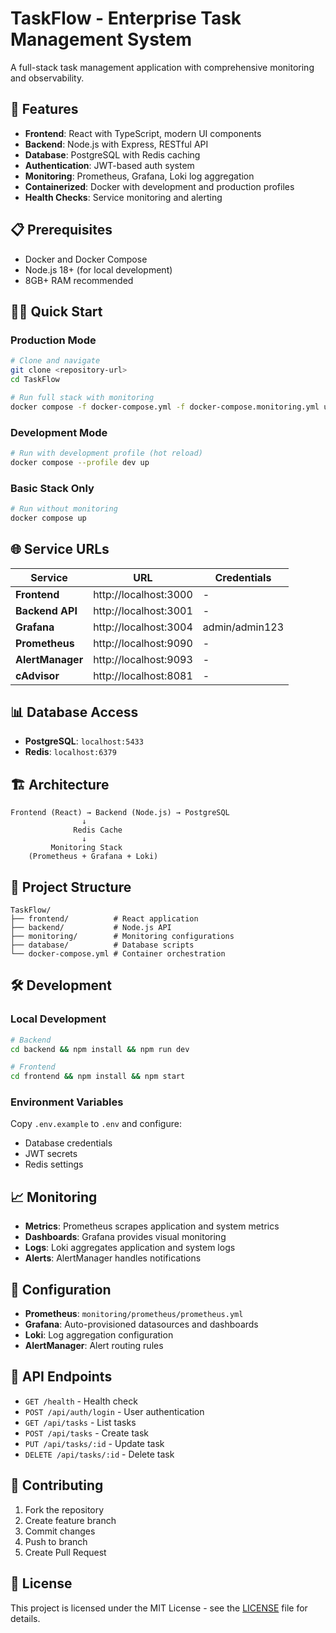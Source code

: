 # TaskFlow - Enterprise Task Management System

A full-stack task management application with comprehensive monitoring and observability.

## 🚀 Features

- **Frontend**: React with TypeScript, modern UI components
- **Backend**: Node.js with Express, RESTful API
- **Database**: PostgreSQL with Redis caching
- **Authentication**: JWT-based auth system
- **Monitoring**: Prometheus, Grafana, Loki log aggregation
- **Containerized**: Docker with development and production profiles
- **Health Checks**: Service monitoring and alerting

## 📋 Prerequisites

- Docker and Docker Compose
- Node.js 18+ (for local development)
- 8GB+ RAM recommended

## 🏃‍♂️ Quick Start

### Production Mode
```bash
# Clone and navigate
git clone <repository-url>
cd TaskFlow

# Run full stack with monitoring
docker compose -f docker-compose.yml -f docker-compose.monitoring.yml up
```

### Development Mode
```bash
# Run with development profile (hot reload)
docker compose --profile dev up
```

### Basic Stack Only
```bash
# Run without monitoring
docker compose up
```

## 🌐 Service URLs

| Service | URL | Credentials |
|---------|-----|-------------|
| **Frontend** | http://localhost:3000 | - |
| **Backend API** | http://localhost:3001 | - |
| **Grafana** | http://localhost:3004 | admin/admin123 |
| **Prometheus** | http://localhost:9090 | - |
| **AlertManager** | http://localhost:9093 | - |
| **cAdvisor** | http://localhost:8081 | - |

## 📊 Database Access

- **PostgreSQL**: `localhost:5433`
- **Redis**: `localhost:6379`

## 🏗️ Architecture

```
Frontend (React) → Backend (Node.js) → PostgreSQL
                ↓
              Redis Cache
                ↓
         Monitoring Stack
    (Prometheus + Grafana + Loki)
```

## 📁 Project Structure

```
TaskFlow/
├── frontend/          # React application
├── backend/           # Node.js API
├── monitoring/        # Monitoring configurations
├── database/          # Database scripts
└── docker-compose.yml # Container orchestration
```

## 🛠️ Development

### Local Development
```bash
# Backend
cd backend && npm install && npm run dev

# Frontend
cd frontend && npm install && npm start
```

### Environment Variables
Copy `.env.example` to `.env` and configure:
- Database credentials
- JWT secrets
- Redis settings

## 📈 Monitoring

- **Metrics**: Prometheus scrapes application and system metrics
- **Dashboards**: Grafana provides visual monitoring
- **Logs**: Loki aggregates application and system logs
- **Alerts**: AlertManager handles notifications

## 🔧 Configuration

- **Prometheus**: `monitoring/prometheus/prometheus.yml`
- **Grafana**: Auto-provisioned datasources and dashboards
- **Loki**: Log aggregation configuration
- **AlertManager**: Alert routing rules

## 📝 API Endpoints

- `GET /health` - Health check
- `POST /api/auth/login` - User authentication
- `GET /api/tasks` - List tasks
- `POST /api/tasks` - Create task
- `PUT /api/tasks/:id` - Update task
- `DELETE /api/tasks/:id` - Delete task

## 🤝 Contributing

1. Fork the repository
2. Create feature branch
3. Commit changes
4. Push to branch
5. Create Pull Request

## 📄 License

This project is licensed under the MIT License - see the [LICENSE](LICENSE) file for details.
